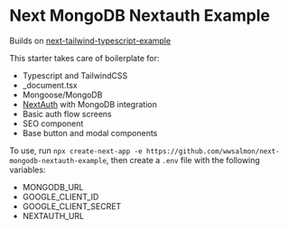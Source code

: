 # Next MongoDB Nextauth Example

Builds on [next-tailwind-typescript-example](https://github.com/wwsalmon/next-tailwind-typescript-example)

This starter takes care of boilerplate for:
- Typescript and TailwindCSS
- _document.tsx
- Mongoose/MongoDB
- [NextAuth](https://next-auth.js.org/) with MongoDB integration
- Basic auth flow screens
- SEO component
- Base button and modal components

To use, run `npx create-next-app -e https://github.com/wwsalmon/next-mongodb-nextauth-example`, then create a `.env`
file with the following variables:
- MONGODB_URL
- GOOGLE_CLIENT_ID
- GOOGLE_CLIENT_SECRET
- NEXTAUTH_URL